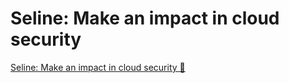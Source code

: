 # Seline: Make an impact in cloud security

[Seline: Make an impact in cloud security 🔗](https://www.coursera.org/learn/detect-respond-and-recover-from-cloud-cybersecurity-attacks/lecture/9naQC/seline-make-an-impact-in-cloud-security)
